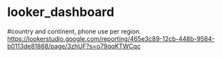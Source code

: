 # looker_dashboard

#country and continent, phone use per region.
 https://lookerstudio.google.com/reporting/465e3c89-12cb-448b-9584-b0113de81868/page/3zhUF?s=o79qqKTWCqc
